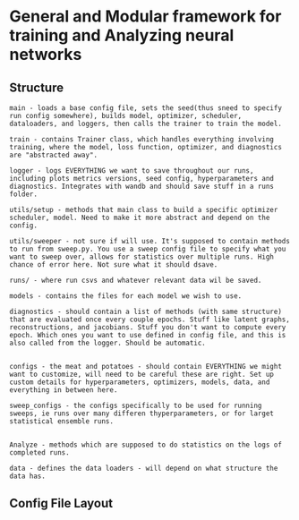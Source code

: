 # General and Modular framework for training and Analyzing neural networks

## Structure

    main - loads a base config file, sets the seed(thus sneed to specify run config somewhere), builds model, optimizer, scheduler, dataloaders, and loggers, then calls the trainer to train the model. 

    train - contains Trainer class, which handles everything involving training, where the model, loss function, optimizer, and diagnostics are "abstracted away". 

    logger - logs EVERYTHING we want to save throughout our runs, including plots metrics versions, seed config, hyperparameters and diagnostics. Integrates with wandb and should save stuff in a runs folder. 

    utils/setup - methods that main class to build a specific optimizer scheduler, model. Need to make it more abstract and depend on the config. 

    utils/sweeper - not sure if will use. It's supposed to contain methods to run from sweep.py. You use a sweep config file to specify what you want to sweep over, allows for statistics over multiple runs. High chance of error here. Not sure what it should dsave. 

    runs/ - where run csvs and whatever relevant data wil be saved. 
    
    models - contains the files for each model we wish to use. 

    diagnostics - should contain a list of methods (with same structure) that are evaluated once every couple epochs. Stuff like latent graphs, reconstructions, and jacobians. Stuff you don't want to compute every epoch. Which ones you want to use defined in config file, and this is also called from the logger. Should be automatic. 


    configs - the meat and potatoes - should contain EVERYTHING we might want to customize, will need to be careful these are right. Set up custom details for hyperparameters, optimizers, models, data, and everything in between here. 

    sweep_configs - the configs specifically to be used for running sweeps, ie runs over many differen thyperparameters, or for larget statistical ensemble runs. 


    Analyze - methods which are supposed to do statistics on the logs of completed runs. 

    data - defines the data loaders - will depend on what structure the data has. 



## Config File Layout


